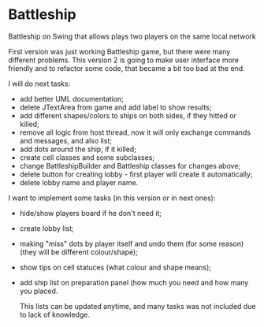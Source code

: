 # Battleship
Battleship on Swing that allows plays two players on the same local network

First version was just working Battleship game, but there were many different problems.
This version 2 is going to make user interface more friendly and to refactor some code, 
that became a bit too bad at the end.

I will do next tasks:
- add better UML documentation;
- delete JTextArea from game and add label to show results;
- add different shapes/colors to ships on both sides, if they hitted or killed;
- remove all logic from host thread, now it will only exchange commands and messages, and also list;
- add dots around the ship, if it killed;
- create cell classes and some subclasses;
- change BattleshipBuilder and Battleship classes for changes above;
- delete button for creating lobby - first player will create it automatically;
- delete lobby name and player name.

I want to implement some tasks (in this version or in next ones):
- hide/show players board if he don't need it;
- create lobby list;
- making "miss" dots by player itself and undo them (for some reason) (they will be different colour/shape);
- show tips on cell statuces (what colour and shape means);
- add ship list on preparation panel (how much you need and how many you placed.

  This lists can be updated anytime, and many tasks was not included due to lack of knowledge.
